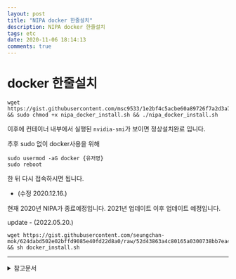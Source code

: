 ```yaml
---
layout: post
title: "NIPA docker 한줄설치"
description: NIPA docker 한줄설치
tags: etc
date: 2020-11-06 18:14:13
comments: true
---
```


# docker 한줄설치

```
wget https://gist.githubusercontent.com/msc9533/1e2bf4c5acbe60a89726f7a2d3a77f6f/raw/a4aac3c007464c726401ff609fe7034c2ff85250/nipa_docker_install.sh && sudo chmod +x nipa_docker_install.sh && ./nipa_docker_install.sh
```

이후에 컨테이너 내부에서 실행된 `nvidia-smi`가 보이면 정상설치완료 입니다.

추후 sudo 없이 docker사용을 위해 

```
sudo usermod -aG docker {유저명}
sudo reboot
```

한 뒤 다시 접속하시면 됩니다.

* (수정 2020.12.16.)  

현재 2020년 NIPA가 종료예정입니다. 2021년 업데이트 이후 업데이트 예정입니다.


update - (2022.05.20.)
```
wget https://gist.githubusercontent.com/seungchan-mok/624dabd502e02bffd9085e40fd22d8a0/raw/52d43863a4c80165a0300738bb7ea470944c2e89/docker_install.sh && sh docker_install.sh
```

---

<details>
<summary>참고문서</summary>
<div markdown="1">

- [NIPA x Docker !](https://jjerry-k.github.io/deeplearning/2020/06/28/nipa_docker/)

</div>
</details>
<script id="dsq-count-scr" src="//msc9533.disqus.com/count.js" async></script>

